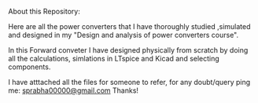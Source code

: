 About this Repository:

Here are all the power converters that I have thoroughly studied ,simulated and designed in my "Design and analysis of power converters course".

In this Forward conveter I have designed physically from scratch by doing all the calculations, simlations in LTspice and Kicad and selecting components.

I have atttached all the files for someone to refer, for any doubt/query ping me: sprabha00000@gmail.com
Thanks!
